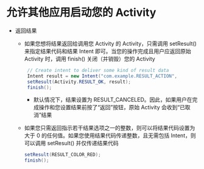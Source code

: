 # 允许其他应用启动您的 Activity

+ 返回结果

  + 如果您想将结果返回给调用您 Activity 的 Activity，只需调用 setResult() 来指定结果代码和结果 Intent 即可。当您的操作完成且用户应返回原始 Activity 时，调用 finish() 关闭（并销毁）您的 Activity

    ```java
     // Create intent to deliver some kind of result data
     Intent result = new Intent("com.example.RESULT_ACTION", 	      Uri.parse("content://result_uri"));
     setResult(Activity.RESULT_OK, result);
     finish();
    ```

    + 默认情况下，结果设置为 RESULT_CANCELED。因此，如果用户在完成操作和您设置结果前按了“返回”按钮，原始 Activity 会收到“已取消”结果

  + 如果您只需返回指示若干结果选项之一的整数，则可以将结果代码设置为大于 0 的任何值。如果您使用结果代码传递整数，且无需包括 Intent，则可以调用 setResult() 并仅传递结果代码

    ```java
    setResult(RESULT_COLOR_RED);
    finish();
    ```